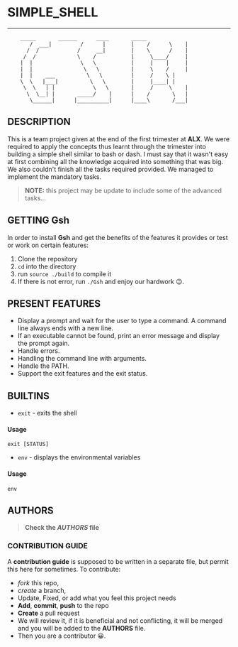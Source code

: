 # SIMPLE_SHELL
---
```
	_____		______		____       _____
       /  ___|	       /      |	       |    /      \    |
      /  /            /     __|        |    \      /    |
     /  /             \    /           |     \____/     |
    |  |               \   \           |     |    |     |
    |  |                \   \          |     \	  / 	|
    |  |    ___          \   \         |     /	  \	|
    \  \   |___|          \   \        |     |____|	|
     \  \   | |            \   \       |     /     \    |
      \  \__| |       _____/    |      |    /       \   |
       \______|      |__________|      |____\       /___|
```

## DESCRIPTION
This is a team project given at the end of the first trimester at **ALX**. We were required to apply the concepts thus learnt through the trimester into building a simple shell similar to bash or dash. I must say that it wasn't easy at first combining all the knowledge acquired into something that was big. We also couldn't finish all the tasks required provided. We managed to implement the mandatory tasks.
> **NOTE:** this project may be update to include some of the advanced tasks...
## GETTING Gsh
In order to install **Gsh** and get the benefits of the features it provides or test or work on certain features:
1. Clone the repository
2. `cd` into the directory
3. run `source ./build` to compile it
4. If there is not error, run `./Gsh` and enjoy our hardwork :wink:.
## PRESENT FEATURES
* Display a prompt and wait for the user to type a command. A command line always ends with a new line.
* If an executable cannot be found, print an error message and display the prompt again.
* Handle errors.
* Handling the command line with arguments.
* Handle the PATH.
* Support the exit features and the exit status.
## BUILTINS
- `exit` - exits the shell
#### Usage
```
exit [STATUS]
```
- `env` - displays the environmental variables
#### Usage
```
env
```
## AUTHORS
> **Check the *AUTHORS* file**
### CONTRIBUTION GUIDE
A **contribution guide** is supposed to be written in a separate file, but permit this here for sometimes. To contribute:
- *fork* this repo,
- *create* a branch,
- Update, Fixed, or add what you feel this project needs
- **Add**, **commit**, **push** to the repo
- **Create** a pull request
- We will review it, if it is beneficial and not conflicting, it will be merged and you will be added to the **AUTHORS** file.
- Then you are a contributor :grinning:.